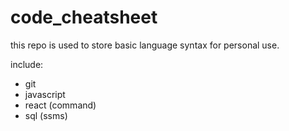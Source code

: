 # code_cheatsheet

this repo is used to store basic language syntax for personal use.

include:
- git
- javascript
- react (command)
- sql (ssms)